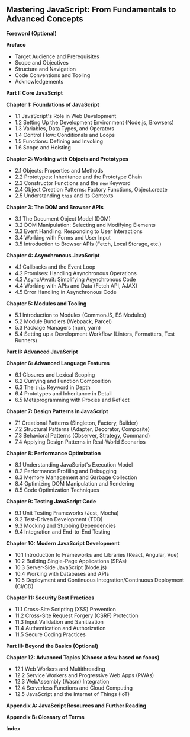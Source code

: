 ## Mastering JavaScript: From Fundamentals to Advanced Concepts

**Foreword (Optional)**

**Preface**

*   Target Audience and Prerequisites
*   Scope and Objectives
*   Structure and Navigation
*   Code Conventions and Tooling
*   Acknowledgements

**Part I: Core JavaScript**

**Chapter 1: Foundations of JavaScript**

*   1.1 JavaScript's Role in Web Development
*   1.2 Setting Up the Development Environment (Node.js, Browsers)
*   1.3 Variables, Data Types, and Operators
*   1.4 Control Flow: Conditionals and Loops
*   1.5 Functions: Defining and Invoking
*   1.6 Scope and Hoisting

**Chapter 2: Working with Objects and Prototypes**

*   2.1 Objects: Properties and Methods
*   2.2 Prototypes: Inheritance and the Prototype Chain
*   2.3 Constructor Functions and the `new` Keyword
*   2.4 Object Creation Patterns: Factory Functions, Object.create
*   2.5 Understanding `this` and its Contexts

**Chapter 3: The DOM and Browser APIs**

*   3.1 The Document Object Model (DOM)
*   3.2 DOM Manipulation: Selecting and Modifying Elements
*   3.3 Event Handling: Responding to User Interactions
*   3.4 Working with Forms and User Input
*   3.5 Introduction to Browser APIs (Fetch, Local Storage, etc.)

**Chapter 4: Asynchronous JavaScript**

*   4.1 Callbacks and the Event Loop
*   4.2 Promises: Handling Asynchronous Operations
*   4.3 Async/Await: Simplifying Asynchronous Code
*   4.4 Working with APIs and Data (Fetch API, AJAX)
*   4.5 Error Handling in Asynchronous Code

**Chapter 5: Modules and Tooling**

*   5.1 Introduction to Modules (CommonJS, ES Modules)
*   5.2 Module Bundlers (Webpack, Parcel)
*   5.3 Package Managers (npm, yarn)
*   5.4 Setting up a Development Workflow (Linters, Formatters, Test Runners)

**Part II: Advanced JavaScript**

**Chapter 6: Advanced Language Features**

*   6.1 Closures and Lexical Scoping
*   6.2 Currying and Function Composition
*   6.3 The `this` Keyword in Depth
*   6.4 Prototypes and Inheritance in Detail
*   6.5 Metaprogramming with Proxies and Reflect

**Chapter 7: Design Patterns in JavaScript**

*   7.1 Creational Patterns (Singleton, Factory, Builder)
*   7.2 Structural Patterns (Adapter, Decorator, Composite)
*   7.3 Behavioral Patterns (Observer, Strategy, Command)
*   7.4 Applying Design Patterns in Real-World Scenarios

**Chapter 8: Performance Optimization**

*   8.1 Understanding JavaScript's Execution Model
*   8.2 Performance Profiling and Debugging
*   8.3 Memory Management and Garbage Collection
*   8.4 Optimizing DOM Manipulation and Rendering
*   8.5 Code Optimization Techniques

**Chapter 9: Testing JavaScript Code**

*   9.1 Unit Testing Frameworks (Jest, Mocha)
*   9.2 Test-Driven Development (TDD)
*   9.3 Mocking and Stubbing Dependencies
*   9.4 Integration and End-to-End Testing

**Chapter 10: Modern JavaScript Development**

*   10.1 Introduction to Frameworks and Libraries (React, Angular, Vue)
*   10.2 Building Single-Page Applications (SPAs)
*   10.3 Server-Side JavaScript (Node.js)
*   10.4 Working with Databases and APIs
*   10.5 Deployment and Continuous Integration/Continuous Deployment (CI/CD)

**Chapter 11: Security Best Practices**

*   11.1 Cross-Site Scripting (XSS) Prevention
*   11.2 Cross-Site Request Forgery (CSRF) Protection
*   11.3 Input Validation and Sanitization
*   11.4 Authentication and Authorization
*   11.5 Secure Coding Practices

**Part III:  Beyond the Basics (Optional)**

**Chapter 12:  Advanced Topics (Choose a few based on focus)**

*   12.1 Web Workers and Multithreading
*   12.2 Service Workers and Progressive Web Apps (PWAs)
*   12.3 WebAssembly (Wasm) Integration
*   12.4 Serverless Functions and Cloud Computing
*   12.5  JavaScript and the Internet of Things (IoT)

**Appendix A: JavaScript Resources and Further Reading**

**Appendix B: Glossary of Terms**

**Index**

